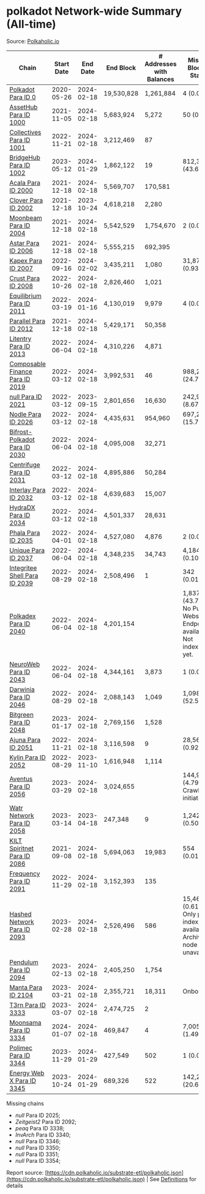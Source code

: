 # polkadot Network-wide Summary (All-time)

Source: [Polkaholic.io](https://polkaholic.io)


| Chain            | Start Date | End Date | End Block | # Addresses with Balances | Missing Blocks / Status |
| ---------------- | ---------- | ---------| --------- | ------------------------- | ----------------------- |
| [Polkadot Para ID 0](/polkadot/0-polkadot) | 2020-05-26 | 2024-02-18 | 19,530,828 |  1,261,884 | 4 (0.00%)  |
| [AssetHub Para ID 1000](/polkadot/1000-assethub) | 2021-11-05 | 2024-02-18 | 5,683,924 |  5,272 | 50 (0.00%)  |
| [Collectives Para ID 1001](/polkadot/1001-collectives) | 2022-11-21 | 2024-02-18 | 3,212,469 |  87 |    |
| [BridgeHub Para ID 1002](/polkadot/1002-bridgehub) | 2023-05-12 | 2024-01-29 | 1,862,122 |  19 | 812,302 (43.62%)  |
| [Acala Para ID 2000](/polkadot/2000-acala) | 2021-12-18 | 2024-02-18 | 5,569,707 |  170,581 |    |
| [Clover Para ID 2002](/polkadot/2002-clover) | 2021-12-18 | 2023-10-24 | 4,618,218 |  2,280 |    |
| [Moonbeam Para ID 2004](/polkadot/2004-moonbeam) | 2021-12-18 | 2024-02-18 | 5,542,529 |  1,754,670 | 2 (0.00%)  |
| [Astar Para ID 2006](/polkadot/2006-astar) | 2021-12-18 | 2024-02-18 | 5,555,215 |  692,395 |    |
| [Kapex Para ID 2007](/polkadot/2007-kapex) | 2022-09-16 | 2024-02-02 | 3,435,211 |  1,080 | 31,872 (0.93%)  |
| [Crust Para ID 2008](/polkadot/2008-crust) | 2022-10-26 | 2024-02-18 | 2,826,460 |  1,021 |    |
| [Equilibrium Para ID 2011](/polkadot/2011-equilibrium) | 2022-03-19 | 2024-01-16 | 4,130,019 |  9,979 | 4 (0.00%)  |
| [Parallel Para ID 2012](/polkadot/2012-parallel) | 2021-12-18 | 2024-02-18 | 5,429,171 |  50,358 |    |
| [Litentry Para ID 2013](/polkadot/2013-litentry) | 2022-06-04 | 2024-02-18 | 4,310,226 |  4,871 |    |
| [Composable Finance Para ID 2019](/polkadot/2019-composable) | 2022-03-12 | 2024-02-18 | 3,992,531 |  46 | 988,228 (24.75%)  |
| [null Para ID 2021](/polkadot/2021-efinity) | 2022-03-12 | 2023-09-15 | 2,801,656 |  16,630 | 242,949 (8.67%)  |
| [Nodle Para ID 2026](/polkadot/2026-nodle) | 2022-03-12 | 2024-02-18 | 4,435,631 |  954,960 | 697,249 (15.72%)  |
| [Bifrost-Polkadot Para ID 2030](/polkadot/2030-bifrost) | 2022-06-04 | 2024-02-18 | 4,095,008 |  32,271 |    |
| [Centrifuge Para ID 2031](/polkadot/2031-centrifuge) | 2022-03-12 | 2024-02-18 | 4,895,886 |  50,284 |    |
| [Interlay Para ID 2032](/polkadot/2032-interlay) | 2022-03-12 | 2024-02-18 | 4,639,683 |  15,007 |    |
| [HydraDX Para ID 2034](/polkadot/2034-hydradx) | 2022-03-12 | 2024-02-18 | 4,501,337 |  28,631 |    |
| [Phala Para ID 2035](/polkadot/2035-phala) | 2022-04-01 | 2024-02-18 | 4,527,080 |  4,876 | 2 (0.00%)  |
| [Unique Para ID 2037](/polkadot/2037-unique) | 2022-06-04 | 2024-02-18 | 4,348,235 |  34,743 | 4,184 (0.10%)  |
| [Integritee Shell Para ID 2039](/polkadot/2039-integritee) | 2022-08-29 | 2024-02-18 | 2,508,496 |  1 | 342 (0.01%)  |
| [Polkadex Para ID 2040](/polkadot/2040-polkadex) | 2022-06-04 | 2024-02-18 | 4,201,154 |   | 1,837,152 (43.73%) No Public Websocket Endpoint available: Not indexing yet. |
| [NeuroWeb Para ID 2043](/polkadot/2043-neuroweb) | 2022-06-04 | 2024-02-18 | 4,344,161 |  3,873 | 1 (0.00%)  |
| [Darwinia Para ID 2046](/polkadot/2046-darwinia) | 2022-08-29 | 2024-02-18 | 2,088,143 |  1,049 | 1,098,047 (52.58%)  |
| [Bitgreen Para ID 2048](/polkadot/2048-bitgreen) | 2023-01-17 | 2024-02-18 | 2,769,156 |  1,528 |    |
| [Ajuna Para ID 2051](/polkadot/2051-ajuna) | 2022-11-21 | 2024-02-18 | 3,116,598 |  9 | 28,565 (0.92%)  |
| [Kylin Para ID 2052](/polkadot/2052-kylin) | 2022-08-29 | 2023-11-10 | 1,616,948 |  1,114 |    |
| [Aventus Para ID 2056](/polkadot/2056-aventus) | 2023-03-29 | 2024-02-18 | 3,024,655 |   | 144,921 (4.79%) Crawling initiated |
| [Watr Network Para ID 2058](/polkadot/2058-watr) | 2023-03-14 | 2023-04-18 | 247,348 |  9 | 1,242 (0.50%)  |
| [KILT Spiritnet Para ID 2086](/polkadot/2086-kilt) | 2021-09-08 | 2024-02-18 | 5,694,063 |  19,983 | 554 (0.01%)  |
| [Frequency Para ID 2091](/polkadot/2091-frequency) | 2022-11-29 | 2024-02-18 | 3,152,393 |  135 |    |
| [Hashed Network Para ID 2093](/polkadot/2093-hashed) | 2023-02-28 | 2024-02-18 | 2,526,496 |  586 | 15,464 (0.61%) Only partial index available: Archive node unavailable |
| [Pendulum Para ID 2094](/polkadot/2094-pendulum) | 2023-02-13 | 2024-02-18 | 2,405,250 |  1,754 |    |
| [Manta Para ID 2104](/polkadot/2104-manta) | 2023-03-21 | 2024-02-18 | 2,355,721 |  18,311 |   Onboarding |
| [T3rn Para ID 3333](/polkadot/3333-t3rn) | 2023-03-07 | 2024-02-18 | 2,474,725 |  2 |    |
| [Moonsama Para ID 3334](/polkadot/3334-moonsama) | 2024-01-07 | 2024-02-18 | 469,847 |  4 | 7,005 (1.49%)  |
| [Polimec Para ID 3344](/polkadot/3344-polimec) | 2023-11-29 | 2024-01-29 | 427,549 |  502 | 1 (0.00%)  |
| [Energy Web X Para ID 3345](/polkadot/3345-energywebx) | 2023-10-24 | 2024-01-29 | 689,326 |  522 | 142,272 (20.64%)  |

Missing chains


* *null* Para ID 2025; 
* *Zeitgeist2* Para ID 2092; 
* *peaq* Para ID 3338; 
* *InvArch* Para ID 3340; 
* *null* Para ID 3346; 
* *null* Para ID 3350; 
* *null* Para ID 3351; 
* *null* Para ID 3354; 

Report source: [https://cdn.polkaholic.io/substrate-etl/polkaholic.json](https://cdn.polkaholic.io/substrate-etl/polkaholic.json) | See [Definitions](/DEFINITIONS.md) for details
